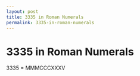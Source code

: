 ```yaml
---
layout: post
title: 3335 in Roman Numerals
permalink: 3335-in-roman-numerals
---
```


# 3335 in Roman Numerals

3335 = MMMCCCXXXV
